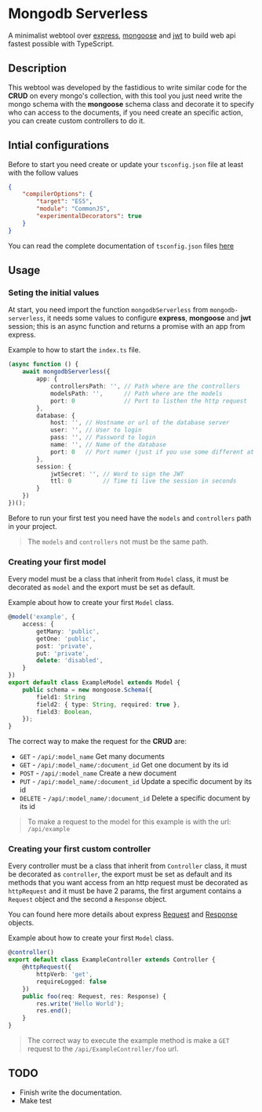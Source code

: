 # Mongodb Serverless

A minimalist webtool over [express](https://github.com/expressjs/express),
[mongoose](https://github.com/Automattic/mongoose) and [jwt](https://jwt.io/)
to build web api fastest possible with TypeScript.

## Description

This webtool was developed by the fastidious to write similar code for the
**CRUD** on every mongo's collection, with this tool you just need write the
mongo schema with the **mongoose** schema class and decorate it to specify who
can access to the documents, if you need create an specific action, you can
create custom controllers to do it.

## Intial configurations

Before to start you need create or update your `tsconfig.json` file at least
with the follow values

```json
{
    "compilerOptions": {
        "target": "ES5",
        "module": "CommonJS",
        "experimentalDecorators": true
    }
}
```

You can read the complete documentation of `tsconfig.json` files
[here](https://www.typescriptlang.org/docs/handbook/tsconfig-json.html)

## Usage

### Seting the initial values

At start, you need import the function `mongodbServerless` from
`mongodb-serverless`, it needs some values to configure **express**,
**mongoose** and **jwt** session; this is an async function and returns a
promise with an app from express.

Example to how to start the `index.ts` file.

```typescript
(async function () {
    await mongodbServerless({
        app: {
            controllersPath: '', // Path where are the controllers
            modelsPath: '',      // Path where are the models
            port: 0              // Port to listhen the http request
        },
        database: {
            host: '', // Hostname or url of the database server
            user: '', // User to login
            pass: '', // Password to login
            name: '', // Name of the database
            port: 0   // Port numer (just if you use some different at the 27017)
        },
        session: {
            jwtSecret: '', // Word to sign the JWT
            ttl: 0         // Time ti live the session in seconds
        }
    })
})();
```

Before to run your first test you need have the `models` and `controllers` path
in your project.

> The `models` and `controllers` not must be the same path.

### Creating your first model

Every model must be a class that inherit from `Model` class, it must be
decorated as `model` and the export must be set as default.

Example about how to create your first `Model` class.

```typescript
@model('example', {
    access: {
        getMany: 'public',
        getOne: 'public',
        post: 'private',
        put: 'private',
        delete: 'disabled',
    }
})
export default class ExampleModel extends Model {
    public schema = new mongoose.Schema({
        field1: String
        field2: { type: String, required: true },
        field3: Boolean,
    });
}
```

The correct way to make the request for the **CRUD** are:

* `GET` - `/api/:model_name` Get many documents
* `GET` - `/api/:model_name/:document_id` Get one document by its id
* `POST` - `/api/:model_name` Create a new document
* `PUT` - `/api/:model_name/:document_id` Update a specific document by its id
* `DELETE` - `/api/:model_name/:document_id` Delete a specific document by its id

> To make a request to the model for this example is with the url: `/api/example`

### Creating your first custom controller

Every controller must be a class that inherit from `Controller` class, it must
be decorated as `controller`, the export must be set as default and its methods
that you want access from an http request must be decorated as `httpRequest`
and it must be have 2 params, the first argument contains a `Request` object
and the second a `Response` object.

You can found here more details about express
[Request](https://expressjs.com/es/api.html#req) and
[Response](https://expressjs.com/es/api.html#res) objects.

Example about how to create your first `Model` class.

```typescript
@controller()
export default class ExampleController extends Controller {
    @httpRequest({
        httpVerb: 'get',
        requireLogged: false
    })
    public foo(req: Request, res: Response) {
        res.write('Hello World');
        res.end();
    }
}
```

> The correct way to execute the example method is make a `GET` request to the
>  `/api/ExampleController/foo` url.

## TODO

* Finish write the documentation.
* Make test